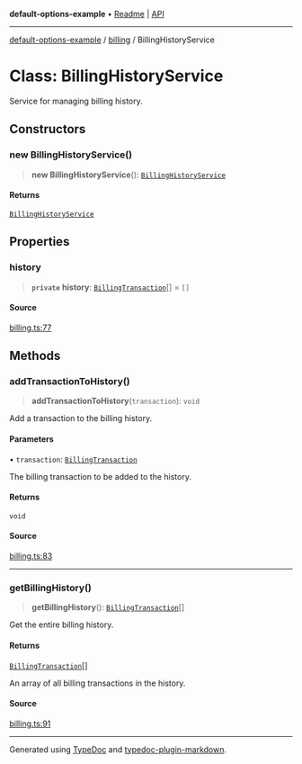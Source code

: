 **default-options-example** • [Readme](../../README.md) \| [API](../../modules.md)

***

[default-options-example](../../README.md) / [billing](../README.md) / BillingHistoryService

# Class: BillingHistoryService

Service for managing billing history.

## Constructors

### new BillingHistoryService()

> **new BillingHistoryService**(): [`BillingHistoryService`](BillingHistoryService.md)

#### Returns

[`BillingHistoryService`](BillingHistoryService.md)

## Properties

### history

> **`private`** **history**: [`BillingTransaction`](../interfaces/BillingTransaction.md)[] = `[]`

#### Source

[billing.ts:77](https://github.com/tgreyuk/typedoc-plugin-markdown-examples/blob/5f3948e/examples/01-typedoc-plugin-markdown/src/billing.ts#L77)

## Methods

### addTransactionToHistory()

> **addTransactionToHistory**(`transaction`): `void`

Add a transaction to the billing history.

#### Parameters

• `transaction`: [`BillingTransaction`](../interfaces/BillingTransaction.md)

The billing transaction to be added to the history.

#### Returns

`void`

#### Source

[billing.ts:83](https://github.com/tgreyuk/typedoc-plugin-markdown-examples/blob/5f3948e/examples/01-typedoc-plugin-markdown/src/billing.ts#L83)

***

### getBillingHistory()

> **getBillingHistory**(): [`BillingTransaction`](../interfaces/BillingTransaction.md)[]

Get the entire billing history.

#### Returns

[`BillingTransaction`](../interfaces/BillingTransaction.md)[]

An array of all billing transactions in the history.

#### Source

[billing.ts:91](https://github.com/tgreyuk/typedoc-plugin-markdown-examples/blob/5f3948e/examples/01-typedoc-plugin-markdown/src/billing.ts#L91)

***

Generated using [TypeDoc](https://typedoc.org) and [typedoc-plugin-markdown](https://typedoc-plugin-markdown.org).
